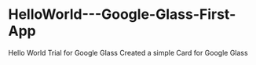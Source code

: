 HelloWorld---Google-Glass-First-App
===================================

Hello World Trial for Google Glass
Created a simple Card for Google Glass
